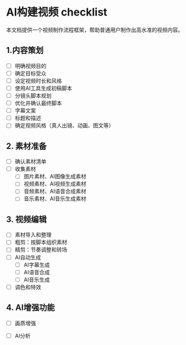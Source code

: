 <!---
markmeta_author: titlwind
markmeta_date: 2025-08-19
markmeta_title: AI构建视频 checklist
markmeta_categories: ai
markmeta_tags: ai, video
-->

# AI构建视频 checklist

本文档提供一个视频制作流程框架，帮助普通用户制作出高水准的视频内容。

## 1.内容策划

- [ ] 明确视频目的
- [ ] 确定目标受众
- [ ] 设定视频时长和风格
- [ ] 使用AI工具生成初稿脚本
- [ ] 分镜头脚本规划
- [ ] 优化并确认最终脚本
- [ ] 字幕文案
- [ ] 标题和描述
- [ ] 确定视频风格（真人出镜、动画、图文等）

## 2. 素材准备

- [ ] 确认素材清单
- [ ] 收集素材
  - [ ] 图片素材、AI图像生成素材
  - [ ] 视频素材、AI视频生成素材
  - [ ] 音频素材、AI语音合成素材
  - [ ] 音乐素材、AI音乐生成素材

## 3. 视频编辑

- [ ] 素材导入和整理
- [ ] 粗剪：按脚本组织素材
- [ ] 精剪：节奏调整和转场
- [ ] AI自动生成
  - [ ] AI字幕生成
  - [ ] AI语音合成
  - [ ] AI音乐生成
- [ ] 调色和特效

## 4. AI增强功能


- [ ] 画质增强
- [ ] AI分析

